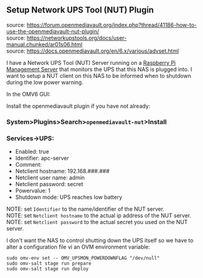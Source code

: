 ## Setup Network UPS Tool (NUT) Plugin

source: https://forum.openmediavault.org/index.php?thread/41186-how-to-use-the-openmediavault-nut-plugin/  
source: https://networkupstools.org/docs/user-manual.chunked/ar01s06.html  
source: https://docs.openmediavault.org/en/6.x/various/advset.html  

I have a Network UPS Tool (NUT) Server running on a [Raspberry Pi Management Server](/tinypilot/tinypilot.md) that monitors the UPS that this NAS is plugged into.  I want to setup a NUT client on this NAS to be informed when to shutdown during the low power warning.

In the OMV6 GUI:  

Install the openmediavault plugin if you have not already:  

### System>Plugins>Search>```openmediavault-nut```>Install  

### Services->UPS:

* Enabled: true
* Identifier: apc-server
* Comment:
* Netclient hostname: 192.168.###.###
* Netclient user name: admin
* Netclient password: secret
* Powervalue: 1
* Shutdown mode: UPS reaches low battery

NOTE: set ```Identifier``` to the name/identifier of the NUT server.  
NOTE: set ```Netclient hostname``` to the actual ip address of the NUT server.  
NOTE: set ```Netclient password``` to the actual secret you used on the NUT server.  

I don't want the NAS to control shutting down the UPS itself so we have to alter a configuration file vi an OVM environment variable:
```console
sudo omv-env set -- OMV_UPSMON_POWERDOWNFLAG "/dev/null"
sudo omv-salt stage run prepare
sudo omv-salt stage run deploy
```
